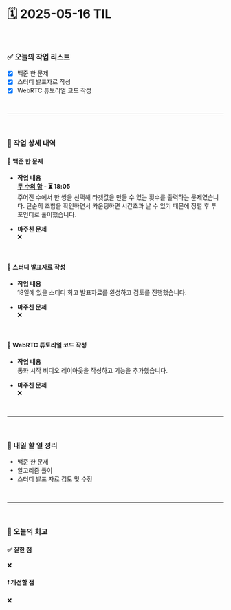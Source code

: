 # 🗓️ 2025-05-16 TIL

<br>

### ✅ 오늘의 작업 리스트  
- [x] 백준 한 문제
- [x] 스터디 발표자료 작성
- [x] WebRTC 튜토리얼 코드 작성

<br>

---

<br>

### 📌 작업 상세 내역  

#### 🔹 백준 한 문제
- **작업 내용**<br>
**[두 수의 합](https://www.acmicpc.net/problem/3273) - ⏳ 18:05**<br>
주어진 수에서 한 쌍을 선택해 타겟값을 만들 수 있는 횟수를 출력하는 문제였습니다. 단순히 조합을 확인하면서 카운팅하면 시간초과 날 수 있기 때문에 정렬 후 투 포인터로 풀이했습니다.


- **마주친 문제**<br>
❌

<br>

#### 🔹 스터디 발표자료 작성
- **작업 내용**<br>
18일에 있을 스터디 회고 발표자료를 완성하고 검토를 진행했습니다.

- **마주친 문제**<br>
❌

<br>

#### 🔹 WebRTC 튜토리얼 코드 작성
- **작업 내용**<br>
통화 시작 비디오 레이아웃을 작성하고 기능을 추가했습니다.

- **마주친 문제**<br>
❌

<br>

---

<br>

### 🚀 내일 할 일 정리  

- 백준 한 문제
- 알고리즘 풀이
- 스터디 발표 자료 검토 및 수정

<br>

---

<br>

### 🧐 오늘의 회고  

#### ✅ 잘한 점
❌

#### ❗ 개선할 점
❌



<br><br><br>